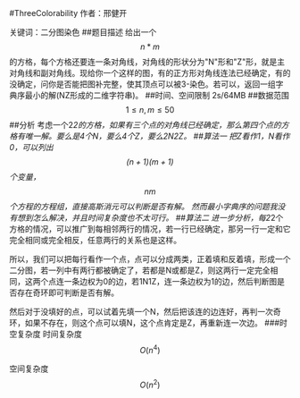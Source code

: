 
#ThreeColorability
作者：邢健开

关键词：二分图染色
##题目描述
给出一个$$n*m$$的方格，每个方格还要连一条对角线，对角线的形状分为"N"形和"Z"形，就是主对角线和副对角线。现给你一个这样的图，有的正方形对角线连法已经确定，有的没确定，问你是否能把图补完整，使其顶点可以被3-染色。若可以，返回一组字典序最小的解(NZ形成的二维字符串)。
##时间、空间限制
2s/64MB
##数据范围
$$1\le n,m\le 50$$
##分析
考虑一个2*2的方格，如果有三个点的对角线已经确定，那么第四个点的方格有唯一解。要么是4个N，要么4个Z，要么2N2Z。
##算法一
把Z看作1，N看作0，可以列出$$(n+1)(m+1)$$个变量，$$nm$$个方程的方程组，直接高斯消元可以判断是否有解。
然而最小字典序的问题我没有想到怎么解决，并且时间复杂度也不太可行。
##算法二
进一步分析，每2*2个方格的情况，可以推广到每相邻两行的情况，若一行已经确定，那另一行一定和它完全相同或完全相反，任意两行的关系也是这样。

所以，我们可以把每行看作一个点，点可以分成两类，正着填和反着填，形成一个二分图，若一列中有两行都被确定了，若都是N或都是Z，则这两行一定完全相同，这两个点连一条边权为0的边，若1N1Z，连一条边权为1的边，然后判断图是否存在奇环即可判断是否有解。

然后对于没填好的点，可以试着先填一个N，然后把该连的边连好，再判一次奇环，如果不存在，则这个点可以填N，这个点肯定是Z，再重新连一次边。
###时空复杂度
时间复杂度$$O(n^4)$$

空间复杂度$$O(n^2)$$
